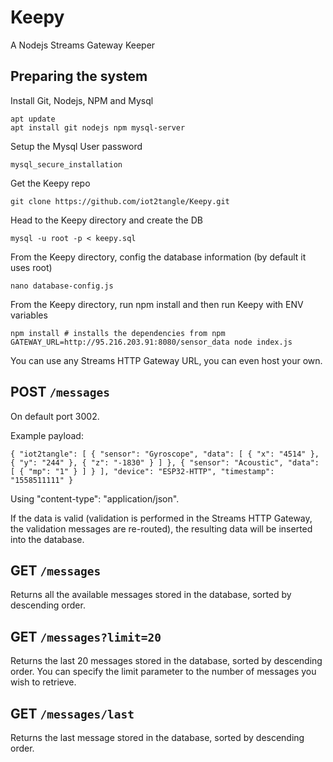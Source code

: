 # Keepy

A Nodejs Streams Gateway Keeper

## Preparing the system

Install Git, Nodejs, NPM and Mysql

```
apt update
apt install git nodejs npm mysql-server
```

Setup the Mysql User password

```
mysql_secure_installation
```

Get the Keepy repo

```
git clone https://github.com/iot2tangle/Keepy.git
```

Head to the Keepy directory and create the DB

```
mysql -u root -p < keepy.sql
```

From the Keepy directory, config the database information (by default it uses root)

```
nano database-config.js
```

From the Keepy directory, run npm install and then run Keepy with ENV variables

```
npm install # installs the dependencies from npm
GATEWAY_URL=http://95.216.203.91:8080/sensor_data node index.js

```

You can use any Streams HTTP Gateway URL, you can even host your own.

## POST `/messages`

On default port 3002.

Example payload:

```
{ "iot2tangle": [ { "sensor": "Gyroscope", "data": [ { "x": "4514" }, { "y": "244" }, { "z": "-1830" } ] }, { "sensor": "Acoustic", "data": [ { "mp": "1" } ] } ], "device": "ESP32-HTTP", "timestamp": "1558511111" }
```

Using "content-type": "application/json".

If the data is valid (validation is performed in the Streams HTTP Gateway, the validation messages are re-routed), the resulting data will be inserted into the database.

## GET `/messages`

Returns all the available messages stored in the database, sorted by descending order.

## GET `/messages?limit=20`

Returns the last 20 messages stored in the database, sorted by descending order. You can specify the limit parameter to the number of messages you wish to retrieve.

## GET `/messages/last`

Returns the last message stored in the database, sorted by descending order.
